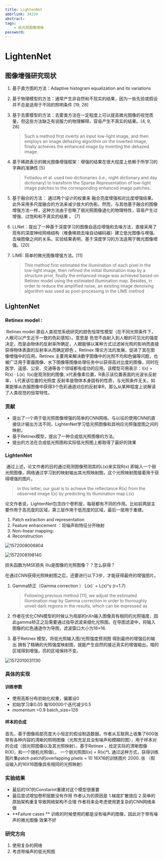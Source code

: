 ```yaml
---
title: LightenNet
abbrlink: 34239
abstract:
tags:
	- 低光照图像增强
password:
---
```



<!--more-->

# LightenNet

## 图像增强研究现状

1. 基于直方图的方法：Adaptive histogram equalization and its variations

2. 基于物理模型的方法：通常产生非自然和不现实的结果，因为一些先验或假设并不总是适用于不同的照明条件 [19, 28] 

3. 基于去雾模型的方法：去雾类方法在一定程度上可以提高微光图像的视觉质量，但这些方法缺乏有说服力的物理解释，容易产生不真实的结果。[4, 9, 28]

   > Such a method first inverts an input low-light image, and then employs an image dehazing algorithm on the inverted image, finally achieves the enhanced image by inverting the dehazed image.  

4. 基于稀疏表示的微光图像增强框架：增强的结果在很大程度上依赖于所学习的字典的准确性 [5]  

   > Fotiadou et al. used two dictionaries (i.e., night dictionary and day dictionary) to transform the Sparse Representation of low-light image patches to the corresponding enhanced image patches.  

5. 基于融合的方法： 通过两个设计的权重来 融合亮度增强和对比度增强结果。此外采用多尺度融合的方法来减少放大的伪影。然而，与其他基于融合的图像增强方法一样，这种方法由于忽略了弱光照图像退化的物理特性，容易产生过增强、过饱和和不真实的结果 。 [7]

6. LLNet：提出了一种基于深度学习的图像自适应增强和去噪方法，直接采用了现有的深度神经网络结构（堆叠稀疏去噪自动编码器）建立低光图像与增强、去噪图像之间的关系。实验结果表明，基于深度学习的方法适用于微光图像增强。[20]

7. LIME: 简单的微光图像增强方法。[11]

   > This method first estimated the illumination of each pixel in the low-light image, then refined the initial illumination map by a structure prior, finally the enhanced image was achieved based on Retinex model using the estimated illumination map. Besides, in order to reduce the amplified noise, an existing image denoising algorithm was used as post-processing in the LIME method 



## LightenNet

### Retinex  model  :

​	Retinex model 源自人类视觉系统研究的颜色恒常性模型（在不同光照条件下，人眼可以产生近乎一致的色彩感知）。意思是 色觉不由射入到人眼的可见光的强度决定，而是由物体的反射率所确定，人眼能够以某种方式过滤掉光照的影响而直接获得物体表面的反射率从而确定颜色 。Retinex 理论方法的发展，促进了其在图像增强中的应用。Retinex 主要用来解决数字图像中的光照不均和色偏等问题，也被广泛用于雾霾图像、水下图像等图像处理任务中以获得高对比度的图像，同时在医学、遥感、公安、交通等各个领域都有成功的应用。该模型可用表示：
​																			I(x) = R(x) · L(x)
​		I(x)是观测到的图像, x代表像素位置，R表示该位置表面的光波长反射率， L代表该位置的光照度  反射率是物体本身固有的性质，与光照条件无关。如果能够从衣服图像中获得3个色彩通道对应的反射率R，那么从某种程度上说解读了人类视觉的恒常特性。

### 贡献

* 提出了一个用于低光照图像增强的简单的CNN网络。与以往的使用CNN的直接估计输出方法不同，LightenNet学习低光照图像和其响应光照强度图之间的映射。
* 基于Retinex模型，提出了一种合成低光照图像的方法。
* 提出的方法在合成低光照图和实际低光照图上都取得了最好的效果

### LightenNet 

​	通过上述，论文作者的目的通过观测图像预测其的L(x)来实现R(x)    即输入一个弱光照图像，网络通过学习到的映射输出其光照映射图，这个光照映射图接着用于获得增强的图片。  

> In this letter, our goal is to achieve the reflectance R(x) from the observed image I(x) by predicting its illumination map L(x) 

​	论文作者说，LightenNet包含四个卷积层，每层都有不同的作用。比如前两层主要作用于高亮度的区域，第三层作用于低亮度的区域，最后一层用于重建。

1. Patch extraction and representation
2. Feature enhancement ：将噪声和特征分开映射
3. Non-linear mapping:
4. Reconstruction

![1572008006804](https://cdn.jsdelivr.net/gh/changruowang/cloudimg/img/20210508212154.png)

![1572008198140](https://cdn.jsdelivr.net/gh/changruowang/cloudimg/img/20210508212219.png)

损失函数为MSE损失  illu是图像的光照图像？？怎么获得？

​		在通过CNN获得光照映射图之后，还要进行以下3步，才能获得最终的增强图片。

1. Gamma矫正（Gamma correction ）   L(x)` = L(x)^γ (r=1.7)

   > Following previous method [11], we adjust the estimated illumination map by Gamma correction in order to thoroughly unveil dark regions in the results, which can be expressed as 

2. 作者在优化CNN模型的时候认为局部的nXn输入图像具有相同的光照强度，因此gamma矫正之后需要通过指导滤波来细化光照图。在导图滤波中，将输入图像的红色通道作为导图，滤波窗口大小为16×16.
3. 基于Retinex 模型，将低光照输入图/光照强度预测图  得到最终的增强后的输出  拥有了精确的光照强度映射图，就能产生自然的接近真实的增强输出，暗的区域得到增强，亮的区域保持不变。

![1572010031130](https://cdn.jsdelivr.net/gh/changruowang/cloudimg/img/20210508212215.png)

### 具体的实现

#### 训练参数

* 使用高斯分布初始化权重，偏置设0 
* 初始学习率0.05  每100000个迭代减少0.5
* momentum =0.9  batch_size=128

#### 样本的合成

​		首先，基于图像局部亮度大小恒定的假设制造数据。作者从互联网上收集了600张带有各种内容的清晰的照明图像（光照充足且没有噪声和模糊的图），用于样本对的合成（弱光照图像以及其光照映射）。基于Retinex  ，给定实际的清晰图像R(X)，和一个随机光照值L， 一个弱光照图I(x) = R(x)*L  通过这种方式，获得训练图片集patch  patch的overlapping pixels = 10  16X16的训练图片 2000..张 （假设输入的16X16图像具有相同的光照映射）



### 实验结果

* 最后的1X1的Constarint重建对这个模型很重要
* 最后尝试增加卷积层数没有作用 作者认为的原因是 1.梯度扩散效应 2.简单的原始架构重复导致网络架构不合理 作者将来会考虑使用更复杂的CNN网络来做
*  **Failure cases ** 训练的时候使用的都是没有噪声的图像，因此对于带有噪声的微光图像 效果不好 

### 研究方向

1. 使用复杂的网络
2. 考虑带噪声的低光照图 

